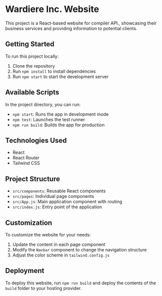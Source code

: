 # Wardiere Inc. Website

This project is a React-based website for compiler API., showcasing their business services and providing information to potential clients.

## Getting Started

To run this project locally:

1. Clone the repository
2. Run `npm install` to install dependencies
3. Run `npm start` to start
the development server

## Available Scripts

In the project directory, you can run:

- `npm start`: Runs the app in development mode
- `npm test`: Launches the test runner
- `npm run build`: Builds the app for production

## Technologies Used

- React
- React Router
- Tailwind CSS

## Project Structure

- `src/components`: Reusable React components
- `src/pages`: Individual page components
- `src/App.js`: Main application component with routing
- `src/index.js`: Entry point of the application

## Customization

To customize the website for your needs:

1. Update the content in each page component
2. Modify the `Navbar` component to change the navigation structure
3. Adjust the color scheme in `tailwind.config.js`

## Deployment

To deploy this website, run `npm run build` and deploy the contents of the `build` folder to your hosting provider.